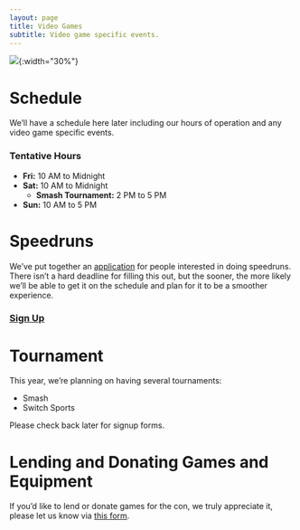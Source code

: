 ```yaml
---
layout: page
title: Video Games
subtitle: Video game specific events.
---
```


![](/assets/img/theme-2023/video-games-logo.png){:width="30%"}

# Schedule
We’ll have a schedule here later including our hours of operation and any video game specific events.

### Tentative Hours
- **Fri:** 10 AM to Midnight
- **Sat:** 10 AM to Midnight
  - **Smash Tournament:** 2 PM to 5 PM
- **Sun:** 10 AM to 5 PM

# Speedruns
We’ve put together an [application](https://docs.google.com/forms/d/e/1FAIpQLSdUqgl9orGGfwwoQvUAWMO7MQ6dVPc4Hd-BiMGv2DdAux7xkA/viewform) for people interested in doing speedruns.
There isn’t a hard deadline for filling this out, but the sooner, the more likely we’ll be able to get it on the schedule and plan for it to be a smoother experience.

### [Sign Up](https://docs.google.com/forms/d/e/1FAIpQLSdUqgl9orGGfwwoQvUAWMO7MQ6dVPc4Hd-BiMGv2DdAux7xkA/viewform)

# Tournament
This year, we’re planning on having several tournaments:
- Smash
- Switch Sports

Please check back later for signup forms.

# Lending and Donating Games and Equipment
If you’d like to lend or donate games for the con, we truly appreciate it, please let us know via [this form](https://forms.gle/oCHYCB5oFZFYEf2s7).
